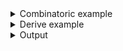 <details><summary>Combinatoric example</summary>

```no_run
#[derive(Debug, Clone)]
pub struct Options {
    number: u32,
}

pub fn options() -> OptionParser<Options> {
    let number = long("number").argument::<u32>("N").guard(
        |n| *n <= 10,
        "Values greater than 10 are only available in the DLC pack!",
    );
    construct!(Options { number }).to_options()
}
```

</details>
<details><summary>Derive example</summary>

```no_run
fn dlc_check(number: &u32) -> bool {
    *number <= 10
}

const DLC_NEEDED: &str = "Values greater than 10 are only available in the DLC pack!";

#[derive(Debug, Clone, Bpaf)]
#[bpaf(options)]
pub struct Options {
    #[bpaf(argument("N"), guard(dlc_check, DLC_NEEDED))]
    number: u32,
}
```

</details>
<details><summary>Output</summary>

`guard` don't make any changes to generated `--help` message


<div class='bpaf-doc'>
$ app --help<br>
<p><b>Usage</b>: <tt><b>app</b></tt> <tt><b>--number</b></tt>=<tt><i>N</i></tt></p><p><div>
<b>Available options:</b></div><dl><dt><tt><b>    --number</b></tt>=<tt><i>N</i></tt></dt>
<dt><tt><b>-h</b></tt>, <tt><b>--help</b></tt></dt>
<dd>Prints help information</dd>
</dl>
</p>
<style>
div.bpaf-doc {
    padding: 14px;
    background-color:var(--code-block-background-color);
    font-family: "Source Code Pro", monospace;
    margin-bottom: 0.75em;
}
div.bpaf-doc dt { margin-left: 1em; }
div.bpaf-doc dd { margin-left: 3em; }
div.bpaf-doc dl { margin-top: 0; padding-left: 1em; }
div.bpaf-doc  { padding-left: 1em; }
</style>
</div>


You can use guard to set boundary limits or perform other checks on parsed values.
Parser accepts numbers below 10


<div class='bpaf-doc'>
$ app --number 5<br>
Options { number: 5 }
</div>


And fails with the error message on higher values:


<div class='bpaf-doc'>
$ app --number 11<br>
<b>Error:</b> <b>11</b>: Values greater than 10 are only available in the DLC pack!
<style>
div.bpaf-doc {
    padding: 14px;
    background-color:var(--code-block-background-color);
    font-family: "Source Code Pro", monospace;
    margin-bottom: 0.75em;
}
div.bpaf-doc dt { margin-left: 1em; }
div.bpaf-doc dd { margin-left: 3em; }
div.bpaf-doc dl { margin-top: 0; padding-left: 1em; }
div.bpaf-doc  { padding-left: 1em; }
</style>
</div>



But if function inside the parser fails - user will get the error back unless it's handled
in some way


<div class='bpaf-doc'>
$ app --number ten<br>
<b>Error:</b> couldn't parse <b>ten</b>: invalid digit found in string
<style>
div.bpaf-doc {
    padding: 14px;
    background-color:var(--code-block-background-color);
    font-family: "Source Code Pro", monospace;
    margin-bottom: 0.75em;
}
div.bpaf-doc dt { margin-left: 1em; }
div.bpaf-doc dd { margin-left: 3em; }
div.bpaf-doc dl { margin-top: 0; padding-left: 1em; }
div.bpaf-doc  { padding-left: 1em; }
</style>
</div>

</details>